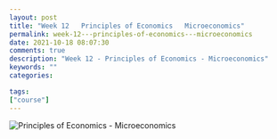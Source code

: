 ```yaml
---
layout: post
title: "Week 12   Principles of Economics   Microeconomics"
permalink: week-12---principles-of-economics---microeconomics
date: 2021-10-18 08:07:30
comments: true
description: "Week 12 - Principles of Economics - Microeconomics"
keywords: ""
categories:

tags:
["course"]
---
```

![Principles of Economics - Microeconomics](/images/microeconomics-course.png)
